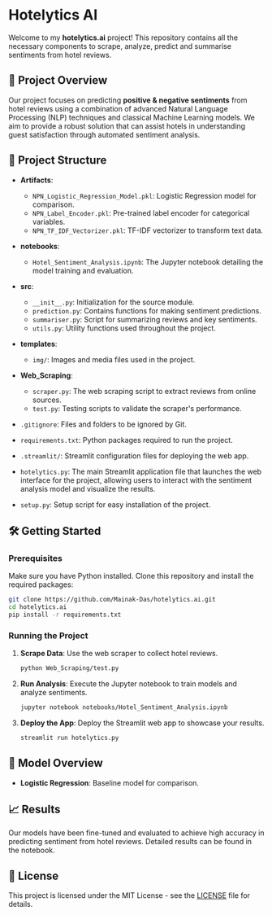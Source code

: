 # Hotelytics AI

Welcome to my **hotelytics.ai** project! This repository contains all the necessary components to scrape, analyze, predict and summarise sentiments from hotel reviews.

## 🚀 Project Overview

Our project focuses on predicting **positive & negative sentiments** from hotel reviews using a combination of advanced Natural Language Processing (NLP) techniques and classical Machine Learning models. We aim to provide a robust solution that can assist hotels in understanding guest satisfaction through automated sentiment analysis.

## 📂 Project Structure

- **Artifacts**:  
  - `NPN_Logistic_Regression_Model.pkl`: Logistic Regression model for comparison.
  - `NPN_Label_Encoder.pkl`: Pre-trained label encoder for categorical variables.
  - `NPN_TF_IDF_Vectorizer.pkl`: TF-IDF vectorizer to transform text data.

- **notebooks**:  
  - `Hotel_Sentiment_Analysis.ipynb`: The Jupyter notebook detailing the model training and evaluation.

- **src**:  
  - `__init__.py`: Initialization for the source module.
  - `prediction.py`: Contains functions for making sentiment predictions.
  - `summariser.py`: Script for summarizing reviews and key sentiments.
  - `utils.py`: Utility functions used throughout the project.

- **templates**:  
  - `img/`: Images and media files used in the project.

- **Web_Scraping**:  
  - `scraper.py`: The web scraping script to extract reviews from online sources.
  - `test.py`: Testing scripts to validate the scraper's performance.

- `.gitignore`: Files and folders to be ignored by Git.
- `requirements.txt`: Python packages required to run the project.
- `.streamlit/`: Streamlit configuration files for deploying the web app.
- `hotelytics.py`: The main Streamlit application file that launches the web interface for the project, allowing users to interact with the sentiment analysis model and visualize the results.
- `setup.py`: Setup script for easy installation of the project.

## 🛠️ Getting Started

### Prerequisites

Make sure you have Python installed. Clone this repository and install the required packages:

```bash
git clone https://github.com/Mainak-Das/hotelytics.ai.git
cd hotelytics.ai
pip install -r requirements.txt
```

### Running the Project

1. **Scrape Data**: Use the web scraper to collect hotel reviews.
   ```bash
   python Web_Scraping/test.py
   ```

2. **Run Analysis**: Execute the Jupyter notebook to train models and analyze sentiments.
   ```bash
   jupyter notebook notebooks/Hotel_Sentiment_Analysis.ipynb
   ```

3. **Deploy the App**: Deploy the Streamlit web app to showcase your results.
   ```bash
   streamlit run hotelytics.py
   ```

## 🧠 Model Overview

- **Logistic Regression**: Baseline model for comparison.

## 📈 Results

Our models have been fine-tuned and evaluated to achieve high accuracy in predicting sentiment from hotel reviews. Detailed results can be found in the notebook.

## 📝 License

This project is licensed under the MIT License - see the [LICENSE](LICENSE) file for details.